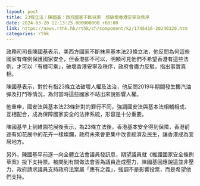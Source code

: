 ```yaml
---
layout: post
title: 23條立法｜陳國基：西方國家不斷抹黑　想破壞香港安寧及秩序
date: 2024-03-20 12:13:25.000000000 +08:00
link: https://news.rthk.hk/rthk/ch/component/k2/1745416-20240320.htm
categories: rthk
---
```


政務司司長陳國基表示，美西方國家不斷抹黑基本法23條立法，他反問為何這些國家有條例保護國家安全，但香港卻不可以，明顯可見他們不希望香港有這些法例，才可以「有機可乘」，破壞香港安寧及秩序，政府會盡力反駁，指出事實真相。

陳國基表示，對於有指23條立法破壞人權及法治，他反問2019年期間發生擲汽油彈及打鬥等情況，為何當時這些國家不站出來說影響人權。

他重申，國安法與基本法23條針對的罪行不同，強調國安法與基本法相輔相成、互相配合，成為保障國家安全的法律系統，形容是十分重要。

陳國基早上到維園花展後表示，為23條立法後，香港基本安全得到保障，香港前途有如花展中的花卉一樣燦爛，政府未來會更集中改善經濟及民生，讓香港成為宜居地方。

另外，陳國基早前逐一向全體立法會議員發訊息，期望議員就《維護國家安全條例草案》投下支持票。被問到有關做法會否為議員造成壓力，陳國基回應說這並非壓力，政府請求議員支持政府法案屬「應有之義」，強調不是影響投票，而是希望他們支持。
